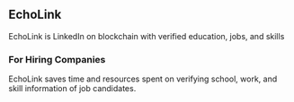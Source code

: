## EchoLink

EchoLink is LinkedIn on blockchain with verified education, jobs, and skills 


### For Hiring Companies

EchoLink saves time and resources spent on verifying school, work, and skill information of job candidates.

